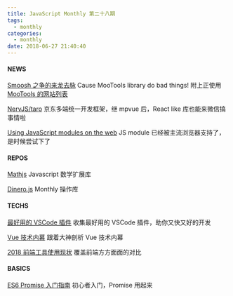 ```yaml
---
title: JavaScript Monthly 第二十八期
tags:
  - monthly
categories:
  - monthly
date: 2018-06-27 21:40:40
---
```


#### NEWS

[Smoosh 之争的来龙去脉](https://developers.google.com/web/updates/2018/03/smooshgate)
Cause MooTools library do bad things!  附上正使用 [MooTools 的网站列表](https://gist.github.com/paulirish/a135445fc84f7ca5c486b52d5699825a)

[NervJS/taro](https://github.com/nervjs/taro)
京东多端统一开发框架，继 mpvue 后，React like 库也能来微信搞事情啦
<!--more-->

[Using JavaScript modules on the web](https://developers.google.com/web/fundamentals/primers/modules)
JS module 已经被主流浏览器支持了，是时候尝试下了

#### REPOS

[Mathjs](https://github.com/josdejong/mathjs)
Javascript 数学扩展库

[Dinero.js](https://github.com/sarahdayan/dinero.js)
Monthly 操作库


#### TECHS

[最好用的 VSCode 插件](https://codeburst.io/top-javascript-vscode-extensions-for-faster-development-c687c39596f5)
收集最好用的 VSCode 插件，助你又快又好的开发

[Vue 技术内幕](https://github.com/HcySunYang/vue-design)
跟着大神剖析 Vue 技术内幕

[2018 前端工具使用现状](https://ashleynolan.co.uk/blog/frontend-tooling-survey-2018-results)
覆盖前端方方面面的对比


#### BASICS

[ES6 Promise 入门指南](https://codeburst.io/a-simple-guide-to-es6-promises-d71bacd2e13a)
初心者入门，Promise 用起来
